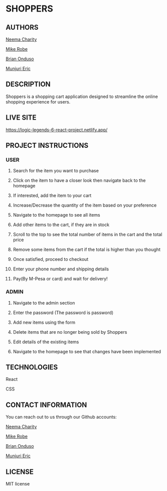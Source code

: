 # SHOPPERS

## AUTHORS
[Neema Charity](https://github.com/Neema-Charity)

[Mike Robe](https://github.com/robemike)

[Brian Onduso](https://github.com/BrianOnduso0)

[Munjuri Eric](https://github.com/RICCOM)

## DESCRIPTION
Shoppers is a shopping cart application designed to streamline the online shopping experience
for users.

## LIVE SITE
https://logic-legends-6-react-project.netlify.app/

## PROJECT INSTRUCTIONS

### USER
1. Search for the item you want to purchase

2. Click on the item to have a closer look then navigate back to the homepage

3. If interested, add the item to your cart

4. Increase/Decrease the quantity of the item based on your preference

5. Navigate to the homepage to see all items

6. Add other items to the cart, if they are in stock

7. Scroll to the top to see the total number of items in the cart and the total price

8. Remove some items from the cart if the total is higher than you thought

9. Once satisfied, proceed to checkout

10. Enter your phone number and shipping details 

11. Pay(By M-Pesa or card) and wait for delivery!

### ADMIN
1. Navigate to the admin section

2. Enter the password (The password is password)

3. Add new items using the form

4. Delete items that are no longer being sold by Shoppers

5. Edit details of the existing items

6. Navigate to the homepage to see that changes have been implemented

## TECHNOLOGIES
React

CSS


## CONTACT INFORMATION
You can reach out to us through our Github accounts:
 
[Neema Charity](https://github.com/Neema-Charity)

[Mike Robe](https://github.com/robemike)

[Brian Onduso](https://github.com/BrianOnduso0)

[Munjuri Eric](https://github.com/RICCOM)
 

## LICENSE
MIT license
